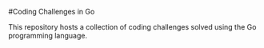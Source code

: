 #Coding Challenges in Go

This repository hosts a collection of coding challenges solved using the Go programming language.
